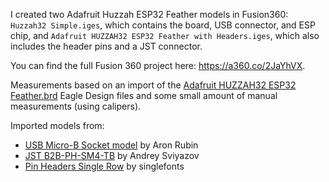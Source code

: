 I created two Adafruit Huzzah ESP32 Feather models in Fusion360: `Huzzah32 Simple.iges`, which contains the board, USB connector, and ESP chip, and `Adafruit HUZZAH32 ESP32 Feather with Headers.iges`, which also includes the header pins and a JST connector.

You can find the full Fusion 360 project here: https://a360.co/2JaYhVX. 

Measurements based on an import of the [Adafruit HUZZAH32 ESP32 Feather.brd](github.com/adafruit/Adafruit-HUZZAH32-ESP32-Feather-PCB) Eagle Design files and some small amount of manual measurements (using calipers).

Imported models from:
- [USB Micro-B Socket model](https://gallery.autodesk.com/projects/104555/usb-micro-socket-f360-sheet-metal) by Aron Rubin
- [JST B2B-PH-SM4-TB](https://www.3dcontentcentral.com/download-model.aspx?catalogid=171&id=807916) by Andrey Sviyazov
- [Pin Headers Single Row](https://grabcad.com/library/pin-headers-single-row-1) by singlefonts

